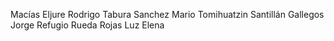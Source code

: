 ﻿Macías Eljure Rodrigo
Tabura Sanchez Mario Tomihuatzin
Santillán Gallegos Jorge Refugio
Rueda Rojas Luz Elena